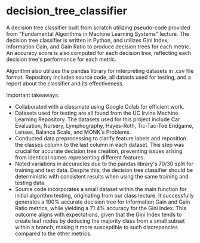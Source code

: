 # decision_tree_classifier
A decision tree classifier built from scratch utilizing pseudo-code provided from "Fundamental Algorithms in Machine Learning Systems" lecture. The decision tree classifier is written in Python, and utilizes Gini Index, Information Gain, and Gain Ratio to produce decision trees for each metric. An accuracy score is also computed for each decision tree, reflecting each decision tree's performance for each metric.

Algorithm also utilizes the pandas library for interpreting datasets in .csv file format. Repository includes source code, all datasts used for testing, and a report about the classifier and its effectiveness.

Important takeaways:
  - Collaborated with a classmate using Google Colab for efficient work.
  - Datasets used for testing are all found from the UC Irvine Machine Learning Repository. The datasets used for this project include Car Evaluation, Nursery, Lymphography, Hayes-Roth, Tic-Tac-Toe Endgame, Lenses, Balance Scale, and MONK's Problems.
  - Conducted data preprocessing to clarify feature labels and reposition the classes column to the last column in each dataset. This step was crucial for accurate decision tree creation, preventing issues arising from identical names representing
    different features.
  - Noted variations in accuracies due to the pandas library's 70/30 split for training and test data. Despite this, the decision tree classifier should be deterministic with consistent results when using the same training and testing data.
  - Source code incorporates a small dataset within the main function for initial algorithm testing, originating from our class lecture. It successfully generates a 100% accurate decision tree for Information Gain and Gain Ratio metrics, while yielding
    a 71.4% accuracy for the Gini Index. This outcome aligns with expectations, given that the Gini Index tends to create leaf nodes by deducing the majority class from a small subset within a branch, making it more susceptible to such discrepancies
    compared to the other metrics.

